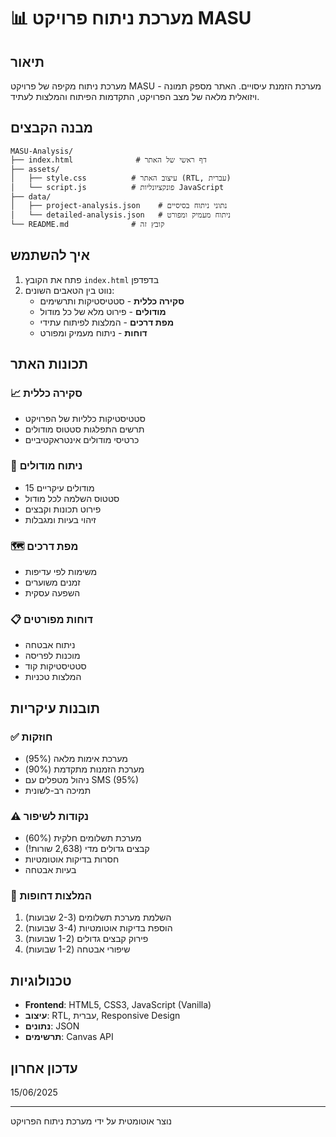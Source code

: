 # 📊 מערכת ניתוח פרויקט MASU

## תיאור
מערכת ניתוח מקיפה של פרויקט MASU - מערכת הזמנת עיסויים.
האתר מספק תמונה ויזואלית מלאה של מצב הפרויקט, התקדמות הפיתוח והמלצות לעתיד.

## מבנה הקבצים

```
MASU-Analysis/
├── index.html              # דף ראשי של האתר
├── assets/
│   ├── style.css          # עיצוב האתר (RTL, עברית)
│   └── script.js          # פונקציונליות JavaScript
├── data/
│   ├── project-analysis.json    # נתוני ניתוח בסיסיים
│   └── detailed-analysis.json   # ניתוח מעמיק ומפורט
└── README.md              # קובץ זה
```

## איך להשתמש

1. פתח את הקובץ `index.html` בדפדפן
2. נווט בין הטאבים השונים:
   - **סקירה כללית** - סטטיסטיקות ותרשימים
   - **מודולים** - פירוט מלא של כל מודול
   - **מפת דרכים** - המלצות לפיתוח עתידי
   - **דוחות** - ניתוח מעמיק ומפורט

## תכונות האתר

### 📈 סקירה כללית
- סטטיסטיקות כלליות של הפרויקט
- תרשים התפלגות סטטוס מודולים
- כרטיסי מודולים אינטראקטיביים

### 🔧 ניתוח מודולים
- 15 מודולים עיקריים
- סטטוס השלמה לכל מודול
- פירוט תכונות וקבצים
- זיהוי בעיות ומגבלות

### 🗺️ מפת דרכים
- משימות לפי עדיפות
- זמנים משוערים
- השפעה עסקית

### 📋 דוחות מפורטים
- ניתוח אבטחה
- מוכנות לפריסה
- סטטיסטיקות קוד
- המלצות טכניות

## תובנות עיקריות

### ✅ חוזקות
- מערכת אימות מלאה (95%)
- מערכת הזמנות מתקדמת (90%)
- ניהול מטפלים עם SMS (95%)
- תמיכה רב-לשונית

### ⚠️ נקודות לשיפור
- מערכת תשלומים חלקית (60%)
- קבצים גדולים מדי (2,638 שורות!)
- חסרות בדיקות אוטומטיות
- בעיות אבטחה

### 🎯 המלצות דחופות
1. השלמת מערכת תשלומים (2-3 שבועות)
2. הוספת בדיקות אוטומטיות (3-4 שבועות)
3. פירוק קבצים גדולים (1-2 שבועות)
4. שיפורי אבטחה (1-2 שבועות)

## טכנולוגיות

- **Frontend**: HTML5, CSS3, JavaScript (Vanilla)
- **עיצוב**: RTL, עברית, Responsive Design
- **נתונים**: JSON
- **תרשימים**: Canvas API

## עדכון אחרון
15/06/2025

---
נוצר אוטומטית על ידי מערכת ניתוח הפרויקט 